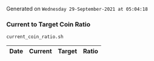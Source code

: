 Generated on `Wednesday 29-September-2021 at 05:04:18`

### Current to Target Coin Ratio
`current_coin_ratio.sh`

Date|Current|Target|Ratio
---|---|---|---
